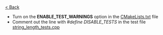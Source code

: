 [< Back](../../README.md)

* Turn on the **ENABLE_TEST_WARNINGS** option in the [CMakeLists.txt](CMakeLists.txt) file
* Comment out the line with *#define DISABLE_TESTS* in the test file [string_length_tests.cpp](string_length_tests.cpp)